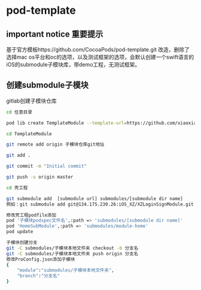 pod-template
============
## important notice 重要提示

基于官方模板https://github.com/CocoaPods/pod-template.git 改造，删除了选择mac os平台和oc的选项，以及测试框架的选项，会默认创建一个swift语言的iOS的submodule子模块库，带demo工程，无测试框架。

## 创建submodule子模块

gitlab创建子模块仓库

```bash
cd 任意目录

pod lib create TemplateModule --template-url=https://github.com/xiaoxiaotang/podSubmoduleTemplate.git

cd TemplateModule

git remote add origin 子模块仓库git地址

git add .

git commit -m "Initial commit"

git push -u origin master

cd 壳工程

git submodule add  [submodule url] submodules/[submodule dir name]
例如：git submodule add git@134.175.230.26:iOS_XZ/XZLoginSignModule.git submodules/module-login

修改壳工程podfile添加
pod '子模块podspec文件名',:path => 'submodules/[submodule dir name]'
pod 'HomeSubModule',:path => 'submodules/module-home'
pod update

子模块创建分支
git -C submodules/子模块本地文件夹 checkout -b 分支名
git -C submodules/子模块本地文件夹 push origin 分支名
修改ProConfig.json添加子模块
{
    "module":"submodules/子模块本地文件夹",
    "branch":"分支名"
}
```

